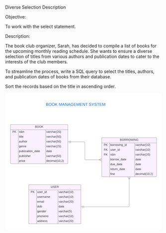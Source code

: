 Diverse Selection
Description

Objective:

To work with the select statement.

Description:


The book club organizer, Sarah, has decided to compile a list of books for the upcoming monthly reading schedule. She wants to ensure a diverse selection of titles from various authors and publication dates to cater to the interests of the club members. 

To streamline the process, write a SQL query to select the titles, authors, and publication dates of books from their database.

Sort the records based on the title in ascending order.

![image alt](https://github.com/PraveenKumara2k33/Cognizant-JavaStack-Handson-2024/blob/afac1a7b2c141cd56f734326af7175fe08be4c84/Stage%201/SQL%20Programming/image-1.png)
